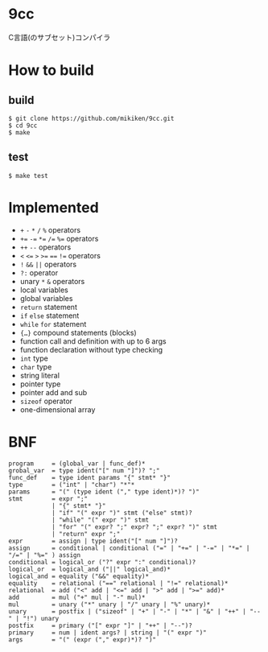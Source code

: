# 9cc
C言語(のサブセット)コンパイラ


# How to build
## build
```
$ git clone https://github.com/mikiken/9cc.git
$ cd 9cc
$ make
```
## test
```
$ make test
```

# Implemented
- `+` `-` `*` `/` `%` operators
- `+=` `-=` `*=` `/=` `%=` operators
- `++` `--` operators
- `<` `<=` `>` `>=` `==` `!=` operators
- `!` `&&` `||` operators
- `?:` operator
- unary `*` `&` operators
- local variables
- global variables
- `return` statement
- `if` `else` statement
- `while` `for` statement
- `{…}` compound statements (blocks)
- function call and definition with up to 6 args
- function declaration without type checking
- `int` type
- `char` type
- string literal
- pointer type
- pointer add and sub
- `sizeof` operator
- one-dimensional array


# BNF
```
program     = (global_var | func_def)*
grobal_var  = type ident("[" num "]")? ";"
func_def    = type ident params "{" stmt* "}"
type        = ("int" | "char") "*"*
params      = "(" (type ident ("," type ident)*)? ")"
stmt        = expr ";"
            | "{" stmt* "}"
            | "if" "(" expr ")" stmt ("else" stmt)?
            | "while" "(" expr ")" stmt
            | "for" "(" expr? ";" expr? ";" expr? ")" stmt
            | "return" expr ";"
expr        = assign | type ident("[" num "]")?
assign      = conditional | conditional ("=" | "+=" | "-=" | "*=" | "/=" | "%=" ) assign
conditional = logical_or ("?" expr ":" conditional)?
logical_or  = logical_and ("||" logical_and)*
logical_and = equality ("&&" equality)*
equality    = relational ("==" relational | "!=" relational)*
relational  = add ("<" add | "<=" add | ">" add | ">=" add)*
add         = mul ("+" mul | "-" mul)*
mul         = unary ("*" unary | "/" unary | "%" unary)*
unary       = postfix | ("sizeof" | "+" | "-" | "*" | "&" | "++" | "--" | "!") unary
postfix     = primary ("[" expr "]" | "++" | "--")?
primary     = num | ident args? | string | "(" expr ")"
args        = "(" (expr ("," expr)*)? ")"
```
